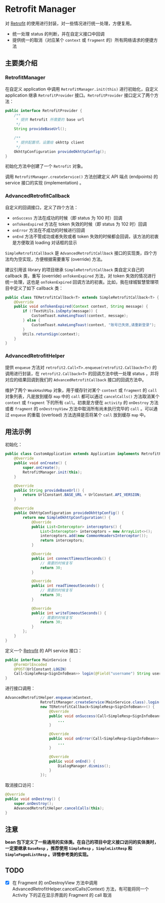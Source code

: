 # Retrofit Manager

对 [Retrofit][1] 的使用进行封装，对一些情况进行统一处理，方便复用。

* 统一处理 status 的判断，并在自定义接口中回调
* 提供统一的取消（对应某个 `context` 或 `fragment` 的）所有网络请求的便捷方法

## 主要类介绍

### RetrofitManager

在自定义 application 中调用 `RetrofitManager.init(this)` 进行初始化，自定义 application 继承 `RetrofitProvider` 接口。`RetrofitProvider` 接口定义了两个方法：

```java
public interface RetrofitProvider {
    /**
     * 提供 Retrofit 所需要的 base url
     */
    String provideBaseUrl();

    /**
     * 提供配置项，设置给 okhttp client
     */
    OkhttpConfiguration provideOkhttpConfig();
}
```

初始化方法中创建了一个 `Retrofit` 对象。

调用 `RetrofitManager.createService()` 方法创建定义 API 端点 (endpoints) 的 service 接口的实现 (implementation) 。

### AdvancedRetrofitCallback

自定义的回调接口，定义了四个方法：
* `onSuccess` 方法在成功的时候（即 status 为 100 时）回调
* `onTokenExpired` 方法在 token 失效的时候（即 status 为 102 时）回调
* `onError` 方法在不成功的时候进行回调
* `onEnd` 方法不管成功或者失败或者 token 失效的时候都会回调，该方法的初衷是方便取消 loading 对话框的显示

`SimpleRetrofitCallback` 是 `AdvancedRetrofitCallback` 接口的实现类，四个方法均为空实现，方便根据需要重写 (override) 方法。

建议引用该 library 的项目继承 `SimpleRetrofitCallback` 类自定义自己的 callback 类，重写 (override) `onTokenExpired` 方法，对 token 失效的情况进行统一处理，这也是 `onTokenExpired` 回调方法的初衷。比如，我在绿城智慧管理项目中定义了如下 callback 类：

```java
public class TERetrofitCallback<T> extends SimpleRetrofitCallback<T> {
    @Override
    public void onTokenExpired(Context context, String message) {
        if (!TextUtils.isEmpty(message)) {
            CustomToast.makeLongToast(context, message);
        } else {
            CustomToast.makeLongToast(context, "账号已失效,请重新登录");
        }
        Utils.returnSign(context);
    }
}
```

### AdvancedRetrofitHelper

提供 `enqueue` 方法对 `retrofit2.Call<T>.enqueue(retrofit2.Callback<T>)` 的调用进行封装，在 `retrofit2.Callback<T>` 的回调方法中统一处理 status ，并将对应的结果回调到我们的 `AdvancedRetrofitCallback` 接口的回调方法中。

维护了两个 `WeakHashMap` 对象，用于缓存针对某个 `context` 或 `fragment` 的 `call` 对象列表，凡是放到缓存 `map` 中的 `call` 都可以通过 `cancelCalls()` 方法取消某个 `context` 或 `fragment` 下的所有 `call`。初衷是方便在 `activity` 的 `onDestroy` 方法或者 `fragment` 的 `onDestroyView` 方法中取消所有尚未执行完毕的 `call` 。可以通过 `enqueue` 的重载 (overload) 方法选择是否将某个 `call` 放到缓存 `map` 中。

## 用法示例

初始化：

```java
public class CustomApplication extends Application implements RetrofitProvider {
  	@Override
    public void onCreate() {
        super.onCreate();
      	RetrofitManager.init(this);
    }

  	@Override
    public String provideBaseUrl() {
        return UrlConstant.BASE_URL + UrlConstant.API_VERSION;
    }

    @Override
    public OkhttpConfiguration provideOkhttpConfig() {
        return new SimpleOkhttpConfiguration() {
            @Override
            public List<Interceptor> interceptors() {
                List<Interceptor> interceptors = new ArrayList<>();
                interceptors.add(new CommonHeadersInterceptor());
                return interceptors;
            }

          	@Override
            public int connectTimeoutSeconds() {
                // 需要的时候复写
                return 30;
            }

            @Override
            public int readTimeoutSeconds() {
                // 需要的时候复写
                return 30;
            }

            @Override
            public int writeTimeoutSeconds() {
                // 需要的时候复写
                return 30;
            }
        };
    }
}
```



定义一个 [Retrofit][1] 的 API service 接口：

```java
public interface MainService {
    @FormUrlEncoded
    @POST(UrlConstant.LOGIN)
    Call<SimpleResp<SignInfoBean>> login(@Field("username") String username, @Field("password") String password);
}
```

进行接口调用：

```java
AdvancedRetrofitHelper.enqueue(mContext,
				RetrofitManager.createService(MainService.class).login(username, password),
				new TERetrofitCallback<SimpleResp<SignInfoBean>>() {
					@Override
					public void onSuccess(Call<SimpleResp<SignInfoBean>> call, SimpleResp<SignInfoBean> resp) {
						...
					}

					@Override
					public void onError(Call<SimpleResp<SignInfoBean>> call, String errorCode, String msg) {
						...
					}

					@Override
					public void onEnd() {
						DialogManager.dismiss();
					}
				});
```

取消接口访问：

```java
@Override
public void onDestroy() {
    super.onDestroy();
    AdvancedRetrofitHelper.cancelCalls(this);
}
```

## 注意

**bean 包下定义了一些通用的实体类。在自己的项目中定义接口访问的实体类时，一定要继承 `BaseResp` ，推荐使用 `SimpleResp` ，`SimpleListResp` 和 `SimplePagedListResp` 。详情参考类的实现。**

## TODO

- [x] 在 Fragment 的 onDestroyView 方法中调用 AdvancedRetrofitHelper.cancelCalls(Context) 方法，有可能将同一个 Activity 下的正在显示界面的 Fragment 的 call 取消

[1]: https://github.com/square/retrofit
